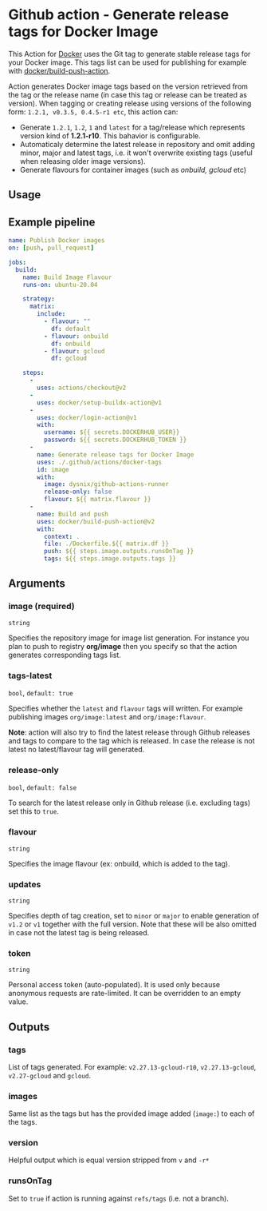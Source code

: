 # Github action - Generate release tags for Docker Image

This Action for [Docker](https://www.docker.com/) uses the Git tag to generate stable release tags for your Docker image. This tags list can be used for publishing for example with [docker/build-push-action](https://github.com/docker/build-push-action).

Action generates Docker image tags based on the version retrieved from the tag or the release name (in case this tag or release can be treated as version). When tagging or creating release using versions of the following form: `1.2.1, v0.3.5, 0.4.5-r1 etc`, this action can:

  - Generate `1.2.1`, `1.2`, `1` and `latest` for a tag/release which represents version kind of **1.2.1-r10**. This bahavior is configurable.
  - Automaticaly determine the latest release in repository and omit adding minor, major and latest tags, i.e. it won't overwrite existing tags (useful when releasing older image versions).
  - Generate flavours for container images (such as *onbuild, gcloud* etc)

## Usage

## Example pipeline

```yaml
name: Publish Docker images
on: [push, pull_request]

jobs:
  build:
    name: Build Image Flavour
    runs-on: ubuntu-20.04

    strategy:
      matrix:
        include:
          - flavour: ""
            df: default
          - flavour: onbuild
            df: onbuild
          - flavour: gcloud
            df: gcloud

    steps:
      - 
        uses: actions/checkout@v2
      - 
        uses: docker/setup-buildx-action@v1
      - 
        uses: docker/login-action@v1
        with:
          username: ${{ secrets.DOCKERHUB_USER}}
          password: ${{ secrets.DOCKERHUB_TOKEN }}
      -
        name: Generate release tags for Docker Image
        uses: ./.github/actions/docker-tags
        id: image
        with:
          image: dysnix/github-actions-runner
          release-only: false
          flavour: ${{ matrix.flavour }}  
      -
        name: Build and push
        uses: docker/build-push-action@v2
        with:
          context: .
          file: ./Dockerfile.${{ matrix.df }}
          push: ${{ steps.image.outputs.runsOnTag }}
          tags: ${{ steps.image.outputs.tags }}
```

## Arguments

### image (required)

`string`

Specifies the repository image for image list generation. For instance you plan to push to registry **org/image** then you specify so that the action generates corresponding tags list.

### tags-latest

`bool`, `default: true`

Specifies whether the `latest` and `flavour` tags will written. For example publishing images `org/image:latest` and `org/image:flavour`.

**Note**: action will also try to find the latest release through Github releases and tags to compare to the tag which is released. In case the release is not latest no latest/flavour tag will generated.

### release-only

`bool`, `default: false`

To search for the latest release only in Github release (i.e. excluding tags) set this to `true`.

### flavour

`string`

Specifies the image flavour (ex: onbuild, which is added to the tag).

### updates

`string`

Specifies depth of tag creation, set to `minor` or `major` to enable generation of `v1.2` or `v1` together with the full version. Note that these will be also omitted in case not the latest tag is being released.

### token

`string`

Personal access token (auto-populated). It is used only because anonymous requests are rate-limited. It can be overridden to an empty value.

## Outputs

### tags

List of tags generated. For example: `v2.27.13-gcloud-r10`, `v2.27.13-gcloud`, `v2.27-gcloud` and `gcloud`.

### images

Same list as the tags but has the provided image added (`image:`) to each of the tags.

### version

Helpful output which is equal version stripped from `v` and `-r*`

### runsOnTag

Set to `true` if action is running against `refs/tags` (i.e. not a branch).
